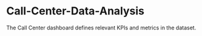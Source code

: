 # Call-Center-Data-Analysis
The Call Center dashboard defines relevant KPIs and metrics in the dataset.
